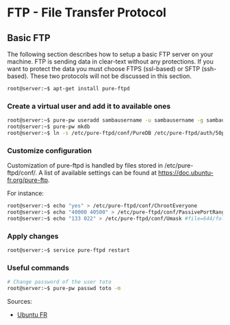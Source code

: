 # FTP - File Transfer Protocol

## Basic FTP

The following section describes how to setup a basic FTP server on your machine.
FTP is sending data in clear-text without any protections.
If you want to protect the data you must choose FTPS (ssl-based) or SFTP (ssh-based).
These two protocols will not be discussed in this section.

```bash
root@server:~$ apt-get install pure-ftpd
```

### Create a virtual user and add it to available ones

```bash
root@server:~$ pure-pw useradd sambausername -u sambausername -g sambausername -d /boxes/box #-u <username> -g <group> -d <home>
root@server:~$ pure-pw mkdb
root@server:~$ ln -s /etc/pure-ftpd/conf/PureDB /etc/pure-ftpd/auth/50pure
```

### Customize configuration

Customization of pure-ftpd is handled by files stored in /etc/pure-ftpd/conf/.
A list of available settings can be found at https://doc.ubuntu-fr.org/pure-ftp.

For instance:
```bash
root@server:~$ echo "yes" > /etc/pure-ftpd/conf/ChrootEveryone
root@server:~$ echo "40000 40500" > /etc/pure-ftpd/conf/PassivePortRange
root@server:~$ echo "133 022" > /etc/pure-ftpd/conf/Umask #file=644/folder=755
```

### Apply changes

```bash
root@server:~$ service pure-ftpd restart
```

### Useful commands

```bash
# Change password of the user toto
root@server:~$ pure-pw passwd toto -m
```

Sources:
- [Ubuntu FR](https://doc.ubuntu-fr.org/pure-ftp)
